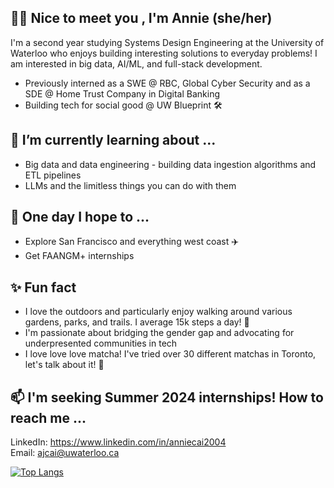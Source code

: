 ## 👋🏻 Nice to meet you , I'm Annie (she/her)

I'm a second year studying Systems Design Engineering at the University of Waterloo who enjoys building interesting solutions to everyday problems! I am interested in big data, AI/ML, and full-stack development.

- Previously interned as a SWE @ RBC, Global Cyber Security and as a SDE @ Home Trust Company in Digital Banking
- Building tech for social good @ UW Blueprint 🛠️

## 🌱 I’m currently learning about ...
- Big data and data engineering - building data ingestion algorithms and ETL pipelines
- LLMs and the limitless things you can do with them

## 💭 One day I hope to ...
- Explore San Francisco and everything west coast ✈️
- Get FAANGM+ internships

## ✨ Fun fact
- I love the outdoors and particularly enjoy walking around various gardens, parks, and trails. I average 15k steps a day! 🌲
- I'm passionate about bridging the gender gap and advocating for underpresented communities in tech         
- I love love love matcha! I've tried over 30 different matchas in Toronto, let's talk about it! 🍵

## 📫 I'm seeking Summer 2024 internships! How to reach me ... 
LinkedIn: https://www.linkedin.com/in/anniecai2004                                                                                                                         
Email: ajcai@uwaterloo.ca
                                                                                                                                                                         
[![Top Langs](https://github-readme-stats.vercel.app/api/top-langs/?username=aanxniee&layout=compact&theme=swift&show_icons=true)](https://github.com/aanxniee/github-readme-stats)


